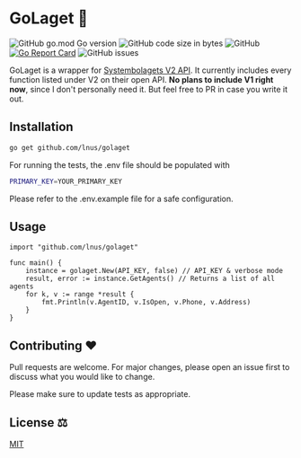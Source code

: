 # GoLaget 🍺
![GitHub go.mod Go version](https://img.shields.io/github/go-mod/go-version/lnus/golaget)
![GitHub code size in bytes](https://img.shields.io/github/languages/code-size/lnus/golaget)
![GitHub](https://img.shields.io/github/license/lnus/golaget)
[![Go Report Card](https://goreportcard.com/badge/github.com/lnus/golaget)](https://goreportcard.com/report/github.com/lnus/golaget)
![GitHub issues](https://img.shields.io/github/issues/lnus/golaget)

GoLaget is a wrapper for [Systembolagets V2 API](https://api-portal.systembolaget.se/). It currently includes every function listed under V2 on their open API. **No plans to include V1 right now**, since I don't personally need it. But feel free to PR in case you write it out. ​

## Installation

```bash
go get github.com/lnus/golaget
```
For running the tests, the .env file should be populated with
```bash
PRIMARY_KEY=YOUR_PRIMARY_KEY
```
Please refer to the .env.example file for a safe configuration.
## Usage

```golang
import "github.com/lnus/golaget"

func main() {
    instance = golaget.New(API_KEY, false) // API_KEY & verbose mode
    result, error := instance.GetAgents() // Returns a list of all agents
    for k, v := range *result {
        fmt.Println(v.AgentID, v.IsOpen, v.Phone, v.Address)
    }
}
```
## Contributing ❤
Pull requests are welcome. For major changes, please open an issue first to discuss what you would like to change.

Please make sure to update tests as appropriate.

## License ⚖
[MIT](https://choosealicense.com/licenses/mit/)
